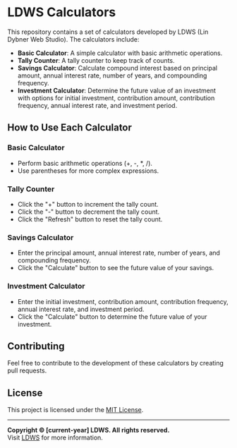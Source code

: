 # LDWS Calculators

This repository contains a set of calculators developed by LDWS (Lin Dybner Web Studio). The calculators include:

- **Basic Calculator**: A simple calculator with basic arithmetic operations.
- **Tally Counter**: A tally counter to keep track of counts.
- **Savings Calculator**: Calculate compound interest based on principal amount, annual interest rate, number of years, and compounding frequency.
- **Investment Calculator**: Determine the future value of an investment with options for initial investment, contribution amount, contribution frequency, annual interest rate, and investment period.

## How to Use Each Calculator

### Basic Calculator

- Perform basic arithmetic operations (+, -, \*, /).
- Use parentheses for more complex expressions.

### Tally Counter

- Click the "+" button to increment the tally count.
- Click the "-" button to decrement the tally count.
- Click the "Refresh" button to reset the tally count.

### Savings Calculator

- Enter the principal amount, annual interest rate, number of years, and compounding frequency.
- Click the "Calculate" button to see the future value of your savings.

### Investment Calculator

- Enter the initial investment, contribution amount, contribution frequency, annual interest rate, and investment period.
- Click the "Calculate" button to determine the future value of your investment.

## Contributing

Feel free to contribute to the development of these calculators by creating pull requests.

## License

This project is licensed under the [MIT License](LICENSE).

---

**Copyright &copy; [current-year] LDWS. All rights reserved.**  
Visit [LDWS](https://lindybner.com) for more information.
